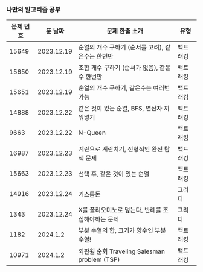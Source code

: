 ### 나만의 알고리즘 공부

|문제 번호|푼 날짜|문제 한줄 소개|유형|
|------|---|---|---|
|15649|2023.12.19|순열의 개수 구하기 (순서를 고려), 같은수는 한번만|백트래킹|
|15650|2023.12.19|조합 개수 구하기 (순서가 없음), 같은수 한번만|백트래킹|
|15651|2023.12.19|순열의 개수 구하기, 같은수는 여러번 가능|백트래킹|
|14888|2023.12.22|같은 것이 있는 순열, BFS, 연산자 끼워넣기|백트래킹|
|9663|2023.12.22|N-Queen|백트래킹|
|16987|2023.12.23|계란으로 계란치기, 전형적인 완전 탐색 문제|백트래킹|
|15663|2023.12.23|선택 후, 같은 것이 있는 순열|백트래킹|
|14916|2023.12.24|거스름돈|그리디|
|1343|2023.12.24|X를 폴리오미노로 덮는다, 반례를 조심해야하는 문제|그리디|
|1182|2024.1.2|부분 수열의 합, 크기가 양수인 부분수열!|백트래킹|
|10971|2024.1.2|외판원 순회 Traveling Salesman problem (TSP)|백트래킹|
